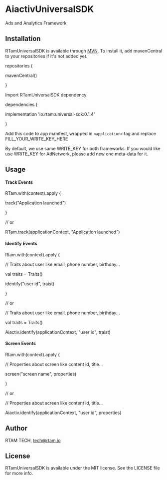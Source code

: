 
# AiactivUniversalSDK

Ads and Analytics Framework

## [](https://docs.aiactiv.io/sdk/android#installation)Installation

RTamUniversalSDK is available through  [MVN](https://mvnrepository.com/search?q=rtam). To install it, add mavenCentral to your repositories if it's not added yet.

repositories {

  mavenCentral()

}

Import RTamUniversalSDK dependency

dependencies {

 implementation 'io.rtam:universal-sdk:0.1.4'

}

Add this code to app manifest, wrapped in  `<application>`  tag and replace FILL_YOUR_WRITE_KEY_HERE

<meta-data  android:name="io.rtam.sdk.WRITE_KEY"  android:value="FILL_YOUR_WRITE_KEY_HERE"  />

By default, we use same WRITE_KEY for both frameworks. If you would like use WRITE_KEY for AdNetwork, please add new one meta-data for it.

<meta-data  android:name="io.rtam.sdk.WRITE_KEY_ADNETWORK"  android:value="FILL_YOUR_WRITE_KEY_HERE"  />

## [](https://docs.aiactiv.io/sdk/android#usage)Usage


#### [](https://docs.aiactiv.io/sdk/android#track-events)Track Events

RTam.with(context).apply  {

  track("Application launched")

}

// or

RTam.track(applicationContext,  "Application launched")

#### [](https://docs.aiactiv.io/sdk/android#identify-events)Identify Events

Rtam.with(context).apply  {

  // Traits about user like email, phone number, birthday...

 val traits =  Traits()

  identify("user id", traist)

}

// or

// Traits about user like email, phone number, birthday...

val traits =  Traits()

Aiactiv.identify(applicationContext,  "user id", traist)

#### [](https://docs.aiactiv.io/sdk/android#screen-events)Screen Events

Rtam.with(context).apply  {

  // Properties about screen like content id, title...

  screen("screen name", properties)

}

// or

// Properties about screen like content id, title...

Aiactiv.identify(applicationContext,  "user id", properties)

## [](https://docs.aiactiv.io/sdk/android#author)Author

RTAM TECH,  [tech@rtam.io](mailto:tech@aiactiv.io)

## [](https://docs.aiactiv.io/sdk/android#license)License

RTamUniversalSDK is available under the MIT license. See the LICENSE file for more info.
